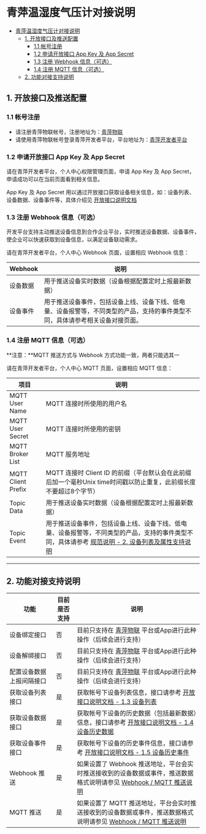 # 青萍温湿度气压计对接说明

- [青萍温湿度气压计对接说明](#青萍温湿度气压计对接说明)
  - [1. 开放接口及推送配置](#1-开放接口及推送配置)
    - [1.1 帐号注册](#11-帐号注册)
    - [1.2 申请开放接口 App Key 及 App Secret](#12-申请开放接口-app-key-及-app-secret)
    - [1.3 注册 Webhook 信息（可选）](#13-注册-webhook-信息可选)
    - [1.4 注册 MQTT 信息（可选）](#14-注册-mqtt-信息可选)
  - [2. 功能对接支持说明](#2-功能对接支持说明)

## 1. 开放接口及推送配置

### 1.1 帐号注册

- 请注册青萍物联帐号，注册地址为：[青萍物联](https://qingpingiot.com/)
- 请使用青萍物联帐号登录青萍开发者平台，平台地址为：[青萍开发者平台](https://developers.qingping.co/)

### 1.2 申请开放接口 App Key 及 App Secret

请在青萍开发者平台，个人中心权限管理页面，申请 App Key 及 App Secret，申请成功可以在当前页面看到相关信息。

App Key 及 App Secret 用以通过开放接口获取设备相关信息，如：设备列表、设备数据、设备事件等，具体介绍见 [开放接口说明文档](/main/openApi)

### 1.3 注册 Webhook 信息（可选）

开发平台支持主动推送设备信息到合作企业平台，实时推送设备数据、设备事件，使企业可以快速获取到设备信息，以满足设备联动需求。

请在青萍开发者平台，个人中心 Webhook 页面，设置相应 Webhook 信息：

| Webhook  | 说明                                                                                                                           |
| -------- | ------------------------------------------------------------------------------------------------------------------------------ |
| 设备数据 | 用于推送设备实时数据（设备根据配置定时上报最新数据）                                                                           |
| 设备事件 | 用于推送设备事件，包括设备上线、设备下线、低电量、设备报警等，不同类型的产品，支持的事件类型不同，具体请参考相关设备对接页面。 |

### 1.4 注册 MQTT 信息（可选）

**注意：**MQTT 推送方式与 Webhook 方式功能一致，两者只能选其一

请在青萍开发者平台，个人中心 MQTT 页面，设置相应 MQTT 信息：

| 项目               | 说明                                                                                                                                                                                              |
| ------------------ | ------------------------------------------------------------------------------------------------------------------------------------------------------------------------------------------------- |
| MQTT User Name     | MQTT 连接时所使用的用户名                                                                                                                                                                         |
| MQTT User Secret   | MQTT 连接时所使用的密钥                                                                                                                                                                           |
| MQTT Broker List   | MQTT 服务地址                                                                                                                                                                                     |
| MQTT Client Prefix | MQTT 连接时 Client ID 的前缀（平台默认会在此前缀后加一个毫秒Unix time时间戳以防止重复，此前缀长度不要超过8个字节）                                                                                |
| Topic Data         | 用于推送设备实时数据（设备根据配置定时上报最新数据）                                                                                                                                              |
| Topic Event        | 用于推送设备事件，包括设备上线、设备下线、低电量、设备报警等，不同类型的产品，支持的事件类型不同，具体请参考 [规范说明 - 2. 设备列表及属性支持说明](/main/specification#2-设备列表及属性支持说明) |

------

## 2. 功能对接支持说明

| 功能                     | 目前是否支持 | 说明                                                                                                                               |
| ------------------------ | ------------ | ---------------------------------------------------------------------------------------------------------------------------------- |
| 设备绑定接口             | 否           | 目前只支持在 [青萍物联](https://qingpingiot.com/) 平台或App进行此种操作（后续会进行支持）                                          |
| 设备解绑接口             | 否           | 目前只支持在 [青萍物联](https://qingpingiot.com/) 平台或App进行此种操作（后续会进行支持）                                          |
| 配置设备数据上报间隔接口 | 否           | 目前只支持在 [青萍物联](https://qingpingiot.com/) 平台或App进行此种操作（后续会进行支持）                                          |
| 获取设备列表接口         | 是           | 获取帐号下设备列表信息，接口请参考 [开放接口说明文档 - 1.3 设备列表](/main/openApi#13-设备列表)                                    |
| 获取设备数据接口         | 是           | 获取帐号下设备的历史数据（包括最新数据）信息，接口请参考 [开放接口说明文档 - 1.4 设备历史数据](/main/openApi#14-设备历史数据)      |
| 获取设备事件接口         | 是           | 获取帐号下设备的历史事件信息，接口请参考 [开放接口说明文档 - 1.5 设备历史事件](/main/openApi#15-设备历史事件)                      |
| Webhook 推送             | 是           | 如果设置了 Webhook 推送地址，平台会实时推送接收到的设备数据或事件，推送数据格式说明请参见 [Webhook / MQTT 推送说明](/main/webhook) |
| MQTT 推送                | 是           | 如果设置了 MQTT 推送地址，平台会实时推送接收到的设备数据或事件，推送数据格式说明请参见 [Webhook / MQTT 推送说明](/main/webhook)    |
